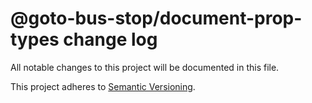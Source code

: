 # @goto-bus-stop&#x2F;document-prop-types change log

All notable changes to this project will be documented in this file.

This project adheres to [Semantic Versioning](http://semver.org/).
